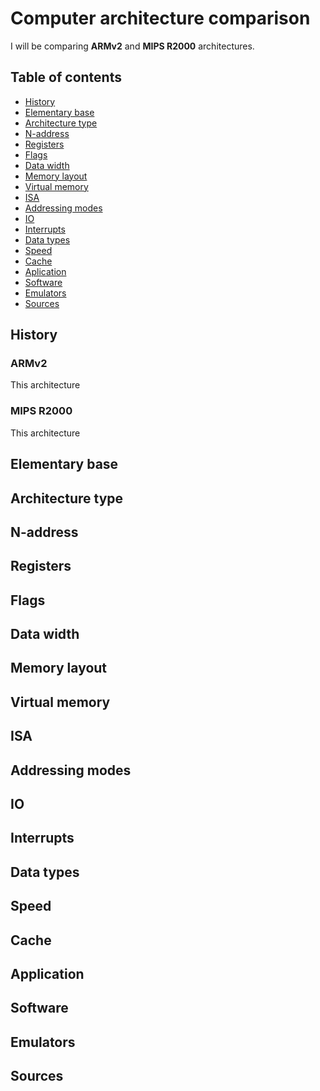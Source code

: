 # Computer architecture comparison

I will be comparing **ARMv2** and **MIPS R2000** architectures.


## Table of contents
- [History](#history)
- [Elementary base](#elementary-base)
- [Architecture type](#architecture-type)
- [N-address](#n-address)
- [Registers](#registers)
- [Flags](#flags)
- [Data width](#data-width)
- [Memory layout](#memory-layout)
- [Virtual memory](#virtual-memory)
- [ISA](#isa)
- [Addressing modes](#addressing-modes)
- [IO](#io)
- [Interrupts](#interrupts)
- [Data types](#data-types)
- [Speed](#speed)
- [Cache](#cache)
- [Aplication](#application)
- [Software](#software)
- [Emulators](#emulators)
- [Sources](#source)



## History

### ARMv2

This architecture

### MIPS R2000

This architecture



## Elementary base



## Architecture type



## N-address



## Registers



## Flags



## Data width



## Memory layout



## Virtual memory



## ISA



## Addressing modes



## IO



## Interrupts



## Data types



## Speed



## Cache



## Application



## Software



## Emulators



## Sources